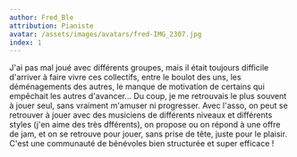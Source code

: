 ```yaml
---
author: Fred_Ble
attribution: Pianiste
avatar: /assets/images/avatars/fred-IMG_2307.jpg
index: 1
---
```

J'ai pas mal joué avec différents groupes, mais il était toujours difficile d'arriver à faire vivre ces collectifs, entre le boulot des uns, les déménagements des autres, le manque de motivation de certains qui empêchait les autres d'avancer... Du coup, je me retrouvais le plus souvent à jouer seul, sans vraiment m'amuser ni progresser. Avec l'asso, on peut se retrouver à jouer avec des musiciens de différents niveaux et différents styles (j'en aime des très dfférents), on propose ou on répond à une offre de jam, et on se retrouve pour jouer, sans prise de tête, juste pour le plaisir. C'est une communauté de bénévoles bien structurée et super efficace !
